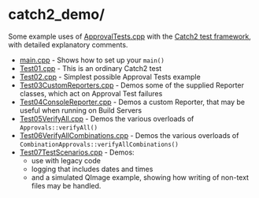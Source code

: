 # catch2_demo/

Some example uses of [ApprovalTests.cpp](https://github.com/approvals/ApprovalTests.cpp) with the [Catch2 test framework](https://github.com/catchorg/Catch2), with detailed explanatory comments.

* [main.cpp](main.cpp) - Shows how to set up your `main()`
* [Test01.cpp](Test01.cpp) - This is an ordinary Catch2 test
* [Test02.cpp](Test02.cpp) - Simplest possible Approval Tests example
* [Test03CustomReporters.cpp](Test03CustomReporters.cpp) - Demos some of the supplied Reporter classes, which act on Approval Test failures
* [Test04ConsoleReporter.cpp](Test04ConsoleReporter.cpp) - Demos a custom Reporter, that may be useful when running on Build Servers
* [Test05VerifyAll.cpp](Test05VerifyAll.cpp) - Demos the various overloads of `Approvals::verifyAll()`
* [Test06VerifyAllCombinations.cpp](Test06VerifyAllCombinations.cpp) - Demos the various overloads of `CombinationApprovals::verifyAllCombinations()`
* [Test07TestScenarios.cpp](Test07TestScenarios.cpp) - Demos:
    * use with legacy code
    * logging that includes dates and times
    * and a simulated QImage example, showing how writing of non-text files may be handled.
